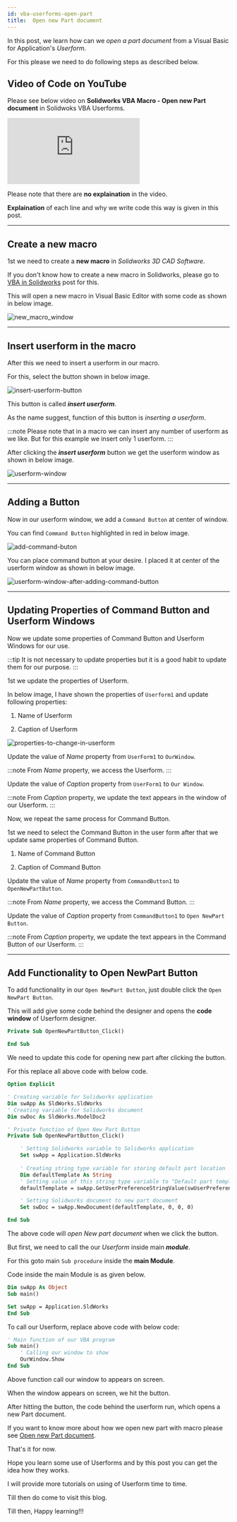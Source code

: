```yaml
---
id: vba-userforms-open-part
title:  Open new Part document
---
```


In this post, we learn how can we *open a part document* from a Visual Basic for Application's *Userform*.

For this please we need to do following steps as described below.

## Video of Code on YouTube

Please see below video on **Solidworks VBA Macro - Open new Part document** in Solidwoks VBA Userforms.

<div class="youtube-responsive-container">
<iframe src="https://www.youtube.com/embed/pXMMSDeXEwo" frameborder="0" allowfullscreen></iframe>
</div>


Please note that there are **no explaination** in the video. 

**Explaination** of each line and why we write code this way is given in this post.

---

## Create a new macro

1st we need to create a **new macro** in *Solidworks 3D CAD Software*.

If you don't know how to create a new macro in Solidworks, please go to [VBA in Solidworks](../vba-in-sw) post for this.

This will open a new macro in Visual Basic Editor with some code as shown in below image.

![new_macro_window](/assets/Solidworks_Images/Open_new_part_from_userform/1.new_macro_window.PNG) 

---

## Insert userform in the macro

After this we need to insert a userform in our macro.

For this, select the button shown in below image.

![insert-userform-button](/assets/Solidworks_Images/Open_new_part_from_userform/2.insert-userform-button.png)

This button is called ***insert userform***. 

As the name suggest, function of this button is *inserting a userform*.

:::note
Please note that in a macro we can insert any number of userform as we like. But for this example we insert only 1 userform.
:::

After clicking the ***insert userform*** button we get the userform window as shown in below image.

![userform-window](/assets/Solidworks_Images/Open_new_part_from_userform/3.userform-window.PNG)

---

## Adding a Button

Now in our userform window, we add a `Command Button` at center of window.

You can find `Command Button` highlighted in red in below image.

![add-command-buton](/assets/Solidworks_Images/Open_new_part_from_userform/4.add-command-button.png)

You can place command button at your desire. I placed it at center of the userform window as shown in below image.

![userform-window-after-adding-command-button](/assets/Solidworks_Images/Open_new_part_from_userform/5.userform-window-after-adding-command-button.PNG)

---

## Updating Properties of Command Button and Userform Windows

Now we update some properties of Command Button and Userform Windows for our use.

:::tip
It is not necessary to update properties but it is a good habit to update them for our purpose. 
:::

1st we update the properties of Userform.

In below image, I have shown the properties of `Userform1` and update following properties:

1. Name of Userform

2. Caption of Userform

![properties-to-change-in-userform](/assets/Solidworks_Images/Open_new_part_from_userform/6.properties-to-change-in-userform.png)

Update the value of *Name* property from `UserForm1` to `OurWindow`.

:::note
From *Name* property, we access the Userform.
:::

Update the value of *Caption* property from `UserForm1` to `Our Window`.

:::note
From *Caption* property, we update the text appears in the window of our Userform.
:::

Now, we repeat the same process for Command Button.

1st we need to select the Command Button in the user form after that we update same properties of Command Button.

1. Name of Command Button

2. Caption of Command Button

Update the value of *Name* property from `CommandButton1` to `OpenNewPartButton`.

:::note
From *Name* property, we access the Command Button.
:::

Update the value of *Caption* property from `CommandButton1` to `Open NewPart Button`.

:::note
From *Caption* property, we update the text appears in the Command Button of our Userform.
:::

---

## Add Functionality to Open NewPart Button

To add functionality in our `Open NewPart Button`, just double click the `Open NewPart Button`.

This will add give some code behind the designer and opens the **code window** of Userform designer.

```vb
Private Sub OpenNewPartButton_Click()

End Sub
```

We need to update this code for opening new part after clicking the button.

For this replace all above code with below code.

```vb
Option Explicit

' Creating variable for Solidworks application
Dim swApp As SldWorks.SldWorks
' Creating variable for Solidworks document
Dim swDoc As SldWorks.ModelDoc2

' Private function of Open New Part Button 
Private Sub OpenNewPartButton_Click()

    ' Setting Solidworks variable to Solidworks application
    Set swApp = Application.SldWorks
    
    ' Creating string type variable for storing default part location
    Dim defaultTemplate As String
    ' Setting value of this string type variable to "Default part template"
    defaultTemplate = swApp.GetUserPreferenceStringValue(swUserPreferenceStringValue_e.swDefaultTemplatePart)

    ' Setting Solidworks document to new part document
    Set swDoc = swApp.NewDocument(defaultTemplate, 0, 0, 0)

End Sub
```

The above code will *open New part document* when we click the button.

But first, we need to call the our *Userform* inside main ***module***.

For this goto main `Sub procedure` inside the **main Module**.

Code inside the main Module is as given below.

```vb
Dim swApp As Object
Sub main()

Set swApp = Application.SldWorks
End Sub
```

To call our Userform, replace above code with below code:

```vb
' Main function of our VBA program
Sub main()
    ' Calling our window to show
    OurWindow.Show
End Sub
```

Above function call our window to appears on screen.

When the window appears on screen, we hit the button.

After hitting the button, the code behind the userform run, which opens a new Part document.

If you want to know more about how we open new part with macro please see [Open new Part document](../solidworks-macros/sw-macro-open-part).

That's it for now.

Hope you learn some use of Userforms and by this post you can get the idea how they works.

I will provide more tutorials on using of Userform time to time.

Till then do come to visit this blog.

Till then, Happy learning!!!

